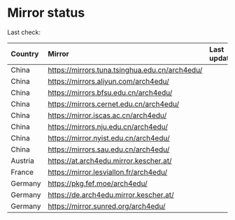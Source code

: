 <script src="./time.js"></script>
# Mirror status
Last check: <script type="text/javascript">localize(1738567299.8294494);</script>

|Country|Mirror|Last update|
|:------|:-----|:----------|
|China|https://mirrors.tuna.tsinghua.edu.cn/arch4edu/|<script type="text/javascript">localize(1738521559);</script>|
|China|https://mirrors.aliyun.com/arch4edu/|<script type="text/javascript">localize(1738521559);</script>|
|China|https://mirrors.bfsu.edu.cn/arch4edu/|<script type="text/javascript">localize(1738521559);</script>|
|China|https://mirrors.cernet.edu.cn/arch4edu/|<script type="text/javascript">localize(1738521559);</script>|
|China|https://mirror.iscas.ac.cn/arch4edu/|<script type="text/javascript">localize(1738521435);</script>|
|China|https://mirrors.nju.edu.cn/arch4edu/|<script type="text/javascript">localize(1738478258);</script>|
|China|https://mirror.nyist.edu.cn/arch4edu/|<script type="text/javascript">localize(1738521559);</script>|
|China|https://mirrors.sau.edu.cn/arch4edu/|<script type="text/javascript">localize(1731653531);</script>|
|Austria|https://at.arch4edu.mirror.kescher.at/|<script type="text/javascript">localize(1738521559);</script>|
|France|https://mirror.lesviallon.fr/arch4edu/|<script type="text/javascript">localize(1738521559);</script>|
|Germany|https://pkg.fef.moe/arch4edu/|<script type="text/javascript">localize(1738521559);</script>|
|Germany|https://de.arch4edu.mirror.kescher.at/|<script type="text/javascript">localize(1738521559);</script>|
|Germany|https://mirror.sunred.org/arch4edu/|<script type="text/javascript">localize(1738521559);</script>|

<script src="./tablefilter/tablefilter.js"></script>
<script src="./table.js"></script>